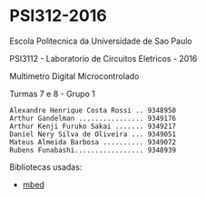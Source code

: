 # PSI312-2016

Escola Politecnica da Universidade de Sao Paulo

PSI3112 - Laboratorio de Circuitos Eletricos - 2016


Multimetro Digital Microcontrolado


Turmas 7 e 8 - Grupo 1

    Alexandre Henrique Costa Rossi .. 9348950
    Arthur Gandelman ................ 9349176
    Arthur Kenji Furuko Sakai ....... 9349217
    Daniel Nery Silva de Oliveira ... 9349051
    Mateus Almeida Barbosa .......... 9349072
    Rubens Funabashi................. 9348939

Bibliotecas usadas:
* [mbed](https://developer.mbed.org/users/mbed_official/code/mbed/)
<!-- * [mbed-rtos](https://developer.mbed.org/users/mbed_official/code/mbed-rtos/) -->
